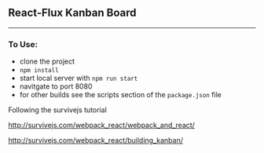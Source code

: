 ## React-Flux Kanban Board

----

### To Use:

* clone the project
* `npm install`
* start local server with `npm run start`
* navitgate to port 8080
* for other builds see the scripts section of the  `package.json` file

Following the survivejs tutorial

http://survivejs.com/webpack_react/webpack_and_react/

http://survivejs.com/webpack_react/building_kanban/
